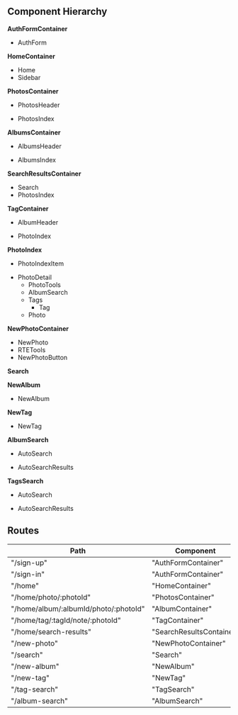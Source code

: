 ## Component Hierarchy

**AuthFormContainer**
 - AuthForm

**HomeContainer**
 - Home
 - Sidebar

**PhotosContainer**
 - PhotosHeader
  * PhotosIndex

**AlbumsContainer**
 - AlbumsHeader
  + AlbumsIndex

**SearchResultsContainer**
 - Search
 - PhotosIndex

**TagContainer**
 - AlbumHeader
  + PhotoIndex

**PhotoIndex**
 - PhotoIndexItem
  + PhotoDetail
    + PhotoTools
    - AlbumSearch
    - Tags
      - Tag
    * Photo

**NewPhotoContainer**
 - NewPhoto
  - RTETools
  - NewPhotoButton

**Search**

**NewAlbum**
 - NewAlbum

**NewTag**
 - NewTag

**AlbumSearch**
 + AutoSearch
 * AutoSearchResults

**TagsSearch**
 + AutoSearch
 * AutoSearchResults

## Routes

|Path   | Component   |
|-------|-------------|
| "/sign-up" | "AuthFormContainer" |
| "/sign-in" | "AuthFormContainer" |
| "/home" | "HomeContainer" |
| "/home/photo/:photoId" | "PhotosContainer" |
| "/home/album/:albumId/photo/:photoId" | "AlbumContainer" |
| "/home/tag/:tagId/note/:photoId" | "TagContainer" |
| "/home/search-results" | "SearchResultsContainer"
| "/new-photo" | "NewPhotoContainer" |
| "/search" | "Search" |
| "/new-album" | "NewAlbum" |
| "/new-tag" | "NewTag" |
| "/tag-search" | "TagSearch" |
| "/album-search" | "AlbumSearch" |

